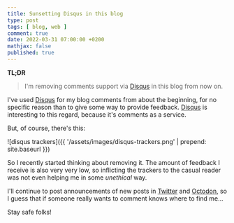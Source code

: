```yaml
---
title: Sunsetting Disqus in this blog
type: post
tags: [ blog, web ]
comment: true
date: 2022-03-31 07:00:00 +0200
mathjax: false
published: true
---
```


**TL;DR**

> I'm removing comments support via [Disqus][] in this blog from now on.

I've used [Disqus][] for my blog comments from about the beginning, for
no specific reason than to give some way to provide feedback. [Disqus][]
is interesting to this regard, because it's comments as a service.

But, of course, there's this:

![disqus trackers]({{ '/assets/images/disqus-trackers.png' | prepend: site.baseurl }})

So I recently started thinking about removing it. The amount of feedback
I receive is also very very low, so inflicting the trackers to the
casual reader was not even helping me in some *unethical* way.

I'll continue to post announcements of new posts in [Twitter][tw] and
[Octodon][octodon], so I guess that if someone really wants to comment
knows where to find me...

Stay safe folks!

[Disqus]: https://disqus.com/
[tw]: https://twitter.com/polettix
[octodon]: https://octodon.social/@polettix
